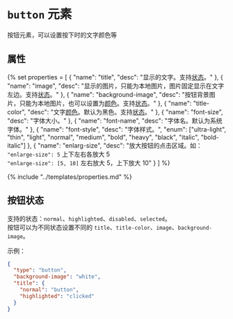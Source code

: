 # `button` 元素

按钮元素，可以设置按下时的文字颜色等

## 属性

{% set properties = [
	{ "name": "title", "desc": "显示的文字。支持<a href='#按钮状态'>状态</a>。" },
	{ "name": "image", "desc": "显示的图片，只能为本地图片，图片固定显示在文字左边。支持<a href='#按钮状态'>状态</a>。" },
	{ "name": "background-image", "desc": "按钮背景图片，只能为本地图片，也可以设置为<a href='../basics/Style.md#颜色'>颜色</a>。支持<a href='#按钮状态'>状态</a>。" },
	{ "name": "title-color", "desc": "文字<a href='../basics/Style.md#颜色'>颜色</a>。默认为黑色。支持<a href='#按钮状态'>状态</a>。" },
	{ "name": "font-size", "desc": "字体大小。" },
	{ "name": "font-name", "desc": "字体名。默认为系统字体。" },
	{ "name": "font-style", "desc": "字体样式。", "enum": ["ultra-light", "thin", "light", "normal", "medium", "bold", "heavy", "black", "italic", "bold-italic"] },
	{ "name": "enlarg-size", "desc": "放大按钮的点击区域。如：<br>  <code>\"enlarge-size\": 5</code> 上下左右各放大 5<br> <code>\"enlarge-size\": [5, 10]</code> 左右放大 5，上下放大 10" }
] %}

{% include "../templates/properties.md" %}

<a name="button_state"></a>
## 按钮状态

支持的状态：`normal`、`highlighted`、`disabled`、`selected`。  
按钮可以为不同状态设置不同的 `title`、`title-color`、`image`、`background-image`。  

示例：

```json
{
  "type": "button",
  "background-image": "white",
  "title": {
    "normal": "button",
    "highlighted": "clicked"
  }
}
```